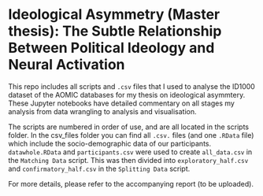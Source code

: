 # Ideological Asymmetry (Master thesis): The Subtle Relationship Between Political Ideology and Neural Activation
This repo includes all scripts and `.csv` files that I used to analyse the ID1000 dataset of the AOMIC databases for my thesis on ideological asymmtery. These Jupyter notebooks have detailed commentary on all stages my analysis from data wrangling to analysis and visualisation.

The scripts are numbered in order of use, and are all located in the scripts folder.
In the csv_files folder you can find all `.csv.` files (and one `.RData` file) which include the socio-demographic data of our participants. `datawhole.RData` and `participants.csv` were used to create `all_data.csv` in the `Matching Data` script. This was then divided into `exploratory_half.csv` and `confirmatory_half.csv` in the `Splitting Data` script.

For more details, please refer to the accompanying report (to be uploaded).

